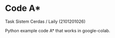 # Code A*

Task Sistem Cerdas / Laily (2101201026)

 Python example code A* that works in google-colab.
